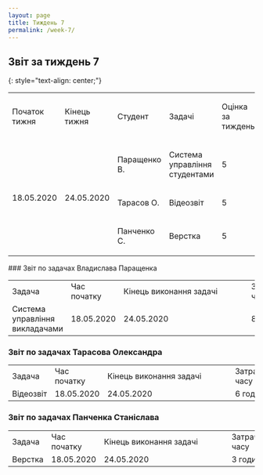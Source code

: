 ```yaml
---
layout: page
title: Тиждень 7
permalink: /week-7/
---
```


## Звіт за тиждень 7
{: style="text-align: center;"}
<table class="c3">
    <tbody>
        <tr class="c0">
            <td class="c5" colspan="1" rowspan="1">
                <p class="c7"><span class="c4">Початок тижня</span></p>
            </td>
            <td class="c5" colspan="1" rowspan="1">
                <p class="c7"><span class="c4">Кінець тижня</span></p>
            </td>
            <td class="c5" colspan="1" rowspan="1">
                <p class="c7"><span class="c8 c4">Студент</span></p>
            </td>
            <td class="c5" colspan="1" rowspan="1">
                <p class="c7"><span class="c8 c4">Задачі</span></p>
            </td>
            <td class="c5" colspan="1" rowspan="1">
                <p class="c7"><span class="c4 c8">Оцінка за тиждень </span></p>
            </td>
        </tr>
        <tr class="c0">
            <td class="c5" colspan="1" rowspan="3">
                <p class="c9"><span class="c10">18.05.2020</span></p>
            </td>
            <td class="c5" colspan="1" rowspan="3">
                <p class="c9"><span class="c10">24.05.2020</span></p>
            </td>
            <td class="c5" colspan="1" rowspan="1">
                <p class="c7"><span class="c6">Паращенко В.</span></p>
            </td>
            <td class="c5" colspan="1" rowspan="1">
                <p class="c7"><span class="c6">Система управління студентами</span></p>
            </td>
            <td class="c5" colspan="1" rowspan="1">
                <p class="c7"><span class="c6">5</span></p>
            </td>
        </tr>
        <tr class="c0">
            <td class="c5" colspan="1" rowspan="1">
                <p class="c7"><span class="c6">Тарасов О.</span></p>
            </td>
            <td class="c5" colspan="1" rowspan="1">
                <p class="c1"><span class="c6">Відеозвіт</span></p>
            </td>
            <td class="c5" colspan="1" rowspan="1">
                <p class="c1"><span class="c6">5</span></p>
            </td>
        </tr>
        <tr class="c0">
            <td class="c5" colspan="1" rowspan="1">
                <p class="c7"><span class="c6">Панченко С.</span></p>
            </td>
            <td class="c5" colspan="1" rowspan="1">
                <p class="c1"><span class="c6">Верстка</span></p>
            </td>
            <td class="c5" colspan="1" rowspan="1">
                <p class="c1"><span class="c6">5</span></p>
            </td>
        </tr>
    </tbody>
</table>
### Звіт по задачах Владислава Паращенка

 <table class="waffle" cellspacing="0" cellpadding="0">
     <tbody>
         <tr style="height:20px;">
             <td class="s0" dir="ltr">Задача</td>
             <td class="s0" dir="ltr">Час початку</td>
             <td class="s0 softmerge" dir="ltr">
                 <div class="softmerge-inner" style="width: 245px; left: -1px;">Кінець виконання задачі</div>
             </td>
             <td class="s0" dir="ltr">Затрачено часу</td>
         </tr>
          <tr>
            <td class="s2" dir="ltr">Система управління викладачами</td>
            <td class="s3" dir="ltr">18.05.2020</td>
            <td class="s3" dir="ltr">24.05.2020</td>
            <td class="s2" dir="ltr">8 годин</td>
          </tr>
     </tbody>
 </table>
      
### Звіт по задачах Тарасова Олександра

 <table class="waffle" cellspacing="0" cellpadding="0">
     <tbody>
         <tr style="height:20px;">
             <td class="s0" dir="ltr">Задача</td>
             <td class="s0" dir="ltr">Час початку</td>
             <td class="s0 softmerge" dir="ltr">
                 <div class="softmerge-inner" style="width: 245px; left: -1px;">Кінець виконання задачі</div>
             </td>
             <td class="s0" dir="ltr">Затрачено часу</td>
         </tr>
         <tr>
            <td class="s2" dir="ltr">Відеозвіт</td>
            <td class="s3" dir="ltr">18.05.2020</td>
            <td class="s3" dir="ltr">24.05.2020</td>
            <td class="s2" dir="ltr">6 години</td>
         </tr>
     </tbody>
 </table>
  
### Звіт по задачах Панченка Станіслава

<table class="waffle" cellspacing="0" cellpadding="0">
    <tbody>
        <tr style="height:20px;">
            <td class="s0" dir="ltr">Задача</td>
            <td class="s0" dir="ltr">Час початку</td>
            <td class="s0 softmerge" dir="ltr">
                <div class="softmerge-inner" style="width: 245px; left: -1px;">Кінець виконання задачі</div>
            </td>
            <td class="s0" dir="ltr">Затрачено часу</td>
        </tr>
        <tr>
                 <td class="s2" dir="ltr">Верстка</td>
                 <td class="s3" dir="ltr">18.05.2020</td>
                 <td class="s3" dir="ltr">24.05.2020</td>
                 <td class="s2" dir="ltr">3 години</td>
        </tr>
    </tbody>
</table>
